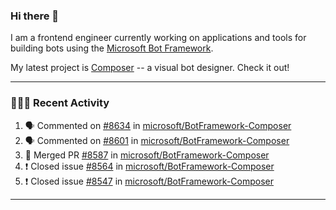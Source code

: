 ### Hi there 👋

I am a frontend engineer currently working on applications and tools for building bots using the [Microsoft Bot Framework](https://dev.botframework.com/).

My latest project is [Composer](https://github.com/microsoft/BotFramework-Composer) -- a visual bot designer. Check it out!

---

### 👨🏻‍💻 Recent Activity

<!--START_SECTION:activity-->
1. 🗣 Commented on [#8634](https://github.com/microsoft/BotFramework-Composer/issues/8634) in [microsoft/BotFramework-Composer](https://github.com/microsoft/BotFramework-Composer)
2. 🗣 Commented on [#8601](https://github.com/microsoft/BotFramework-Composer/issues/8601) in [microsoft/BotFramework-Composer](https://github.com/microsoft/BotFramework-Composer)
3. 🎉 Merged PR [#8587](https://github.com/microsoft/BotFramework-Composer/pull/8587) in [microsoft/BotFramework-Composer](https://github.com/microsoft/BotFramework-Composer)
4. ❗️ Closed issue [#8564](https://github.com/microsoft/BotFramework-Composer/issues/8564) in [microsoft/BotFramework-Composer](https://github.com/microsoft/BotFramework-Composer)
5. ❗️ Closed issue [#8547](https://github.com/microsoft/BotFramework-Composer/issues/8547) in [microsoft/BotFramework-Composer](https://github.com/microsoft/BotFramework-Composer)
<!--END_SECTION:activity-->

---

<!--
**a-b-r-o-w-n/a-b-r-o-w-n** is a ✨ _special_ ✨ repository because its `README.md` (this file) appears on your GitHub profile.

Here are some ideas to get you started:

- 🔭 I’m currently working on ...
- 🌱 I’m currently learning ...
- 👯 I’m looking to collaborate on ...
- 🤔 I’m looking for help with ...
- 💬 Ask me about ...
- 📫 How to reach me: ...
- 😄 Pronouns: ...
- ⚡ Fun fact: ...
-->
